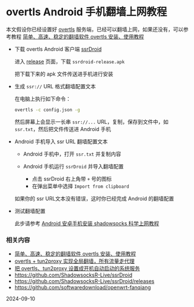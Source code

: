 # overtls Android 手机翻墙上网教程

本文假设你已经设置好 [overtls](https://github.com/ShadowsocksR-Live/overtls) 服务端，已经可以翻墙上网，如果还没有，可以参考教程 [简单、高速、稳定的翻墙软件 overtls 安装、使用教程](.05.4.md)

- 下载 overtls Android 客户端 [ssrDroid](https://github.com/ShadowsocksR-Live/ssrDroid)

   进入 [release](https://github.com/ShadowsocksR-Live/ssrDroid/releases) 页面，下载 `ssrdroid-release.apk`

   把下载下来的 apk 文件传送进手机进行安装

- 生成 `ssr://` URL 格式翻墙配置文本

   在电脑上执行如下命令：

   ```bash
   overtls -c config.json -g
   ```

   然后屏幕上会显示一长串 `ssr://...` URL，复制，保存到文件中，如 `ssr.txt`，然后把文件传送进 Android 手机

- Android 手机导入 ssr URL 翻墙配置文本

   - Android 手机中，打开 `ssr.txt` 并复制内容
   - Android 手机运行 `ssrDroid` 并导入翻墙配置

      - 点击 ssrDroid 右上角带 `+` 号的图标
      - 在弹出菜单中选择 `Import from clipboard`

    如果你的 ssr URL文本没有错误，这时你已经完成 Android 的翻墙配置

- 测试翻墙配置

   此步请参考 [Android 安卓手机安装 shadowsocks 科学上网教程](03.10.md)

### 相关内容

- [简单、高速、稳定的翻墙软件 overtls 安装、使用教程](05.4.md)
- [overtls + tun2proxy 实现全局翻墙，所有流量走代理](05.42.md)
- [把 overtls、tun2proxy 设置成开机自动启动的系统服务](05.44.md)
- <https://github.com/ShadowsocksR-Live/ssrDroid>
- <https://github.com/ShadowsocksR-Live/ssrDroid/releases>
- <https://github.com/softwaredownload/openwrt-fanqiang>

2024-09-10